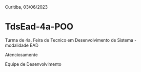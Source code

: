
Curitiba, 03/06/2023
# TdsEad-4a-POO
Turma de 4a. Feira de Tecnico em Desenvolvimento de Sistema - modalidade EAD

Atenciosamente

Equipe de Desenvolvimento

